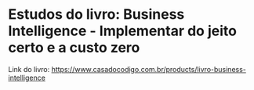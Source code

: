 # Estudos do livro: Business Intelligence - Implementar do jeito certo e a custo zero
Link do livro: https://www.casadocodigo.com.br/products/livro-business-intelligence
